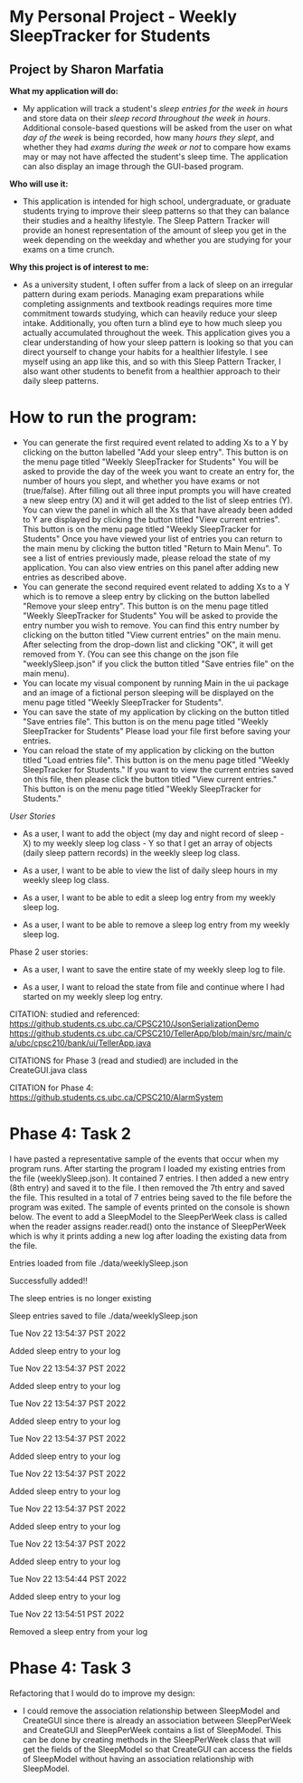 # My Personal Project - Weekly SleepTracker for Students

## Project by Sharon Marfatia


**What my application will do:**
- My application will track a student's *sleep entries for the week in hours* and store data on their *sleep record
throughout the week in hours*. Additional console-based questions will be asked from the user on what *day of the week*
is being recorded, how many *hours they slept*, and whether they had *exams during the week or not* to compare how exams
may or may not have affected the student's sleep time. The application can also display an image through the GUI-based
program.

**Who will use it:**
- This application is intended for high school, undergraduate, or graduate students trying to improve their sleep 
patterns so that they can balance their studies and a healthy lifestyle. The Sleep Pattern Tracker will provide an 
honest representation of the amount of sleep you get in the week depending on the weekday and whether you are studying
for your exams on a time crunch.

**Why this project is of interest to me:**
- As a university student, I often suffer from a lack of sleep on an irregular pattern during exam periods.
Managing exam preparations while completing assignments and textbook readings requires more time commitment towards
studying, which can heavily reduce your sleep intake. Additionally, you often turn a blind eye to how much sleep you 
actually accumulated throughout the week. This application gives you a clear understanding of how your sleep pattern is 
looking so that you can direct yourself to change your habits for a healthier lifestyle. I see myself using an app like 
this, and so with this Sleep Pattern Tracker, I also want other students to benefit from a healthier approach to their 
daily sleep patterns.


# How to run the program:

- You can generate the first required event related to adding Xs to a Y by clicking on the button labelled 
"Add your sleep entry". This button is on the menu page titled "Weekly SleepTracker for Students" You will be asked to
provide the day of the week you want to create an entry for, the number of hours you slept, and whether you have exams
or not (true/false). After filling out all three input prompts you will have created a new sleep entry (X) and it will 
get added to the list of sleep entries (Y). You can view the panel in which all the Xs that have already been added to Y
are displayed by clicking the button titled "View current entries". This button is on the menu page titled 
"Weekly SleepTracker for Students" Once you have viewed your list of entries you can return to the main menu by clicking
the button titled "Return to Main Menu". To see a list of entries previously made, please reload the state of my 
application. You can also view entries on this panel after adding new entries as described above.
- You can generate the second required event related to adding Xs to a Y which is to remove a sleep entry by clicking on
the button labelled "Remove your sleep entry". This button is on the menu page titled "Weekly SleepTracker for Students"
You will be asked to provide the entry number you wish to remove. You can find this entry number by clicking on the 
button titled "View current entries" on the main menu. After selecting from the drop-down list and clicking "OK", it 
will get removed from Y. (You can see this change on the json file "weeklySleep.json" if you click the button titled
"Save entries file" on the main menu).
- You can locate my visual component by running Main in the ui package and an image of a fictional person sleeping will 
be displayed on the menu page titled "Weekly SleepTracker for Students".
- You can save the state of my application by clicking on the button titled "Save entries file". This button is on the 
menu page titled "Weekly SleepTracker for Students" Please load your file first before saving your entries. 
- You can reload the state of my application by clicking on the button titled "Load entries file". This button is on the
menu page titled "Weekly SleepTracker for Students." If you want to view the current entries saved on this file, then 
please click the button titled "View current entries." This button is on the menu page titled "Weekly SleepTracker for
Students."


*User Stories*

- As a user, I want to add the object (my day and night record of sleep - X) to my weekly sleep log class - Y so that I
get an array of objects (daily sleep pattern records) in the weekly sleep log class.


- As a user, I want to be able to view the list of daily sleep hours in my weekly sleep log class.


- As a user, I want to be able to edit a sleep log entry from my weekly sleep log.


- As a user, I want to be able to remove a sleep log entry from my weekly sleep log.

Phase 2 user stories:

- As a user, I want to save the entire state of my weekly sleep log to file. 

- As a user, I want to reload the state from file and continue where I had started on my weekly sleep log entry. 

CITATION: studied and referenced:
https://github.students.cs.ubc.ca/CPSC210/JsonSerializationDemo
https://github.students.cs.ubc.ca/CPSC210/TellerApp/blob/main/src/main/ca/ubc/cpsc210/bank/ui/TellerApp.java

CITATIONS for Phase 3 (read and studied) are included in the CreateGUI.java class

CITATION for Phase 4: https://github.students.cs.ubc.ca/CPSC210/AlarmSystem

# Phase 4: Task 2
I have pasted a representative sample of the events that occur when my program runs. After starting the program I loaded
my existing entries from the file (weeklySleep.json). It contained 7 entries. I then added a new entry (8th entry) and 
saved it to the file. I then removed the 7th entry and saved the file. This resulted in a total of 7 entries being saved
to the file before the program was exited. The sample of events printed on the console is shown below. The event to add
a SleepModel to the SleepPerWeek class is called when the reader assigns reader.read() onto the instance of 
SleepPerWeek which is why it prints adding a new log after loading the existing data from the file. 

Entries loaded from file ./data/weeklySleep.json

Successfully added!!

The sleep entries is no longer existing

Sleep entries saved to file ./data/weeklySleep.json

Tue Nov 22 13:54:37 PST 2022

Added sleep entry to your log

Tue Nov 22 13:54:37 PST 2022

Added sleep entry to your log

Tue Nov 22 13:54:37 PST 2022

Added sleep entry to your log

Tue Nov 22 13:54:37 PST 2022

Added sleep entry to your log

Tue Nov 22 13:54:37 PST 2022

Added sleep entry to your log

Tue Nov 22 13:54:37 PST 2022

Added sleep entry to your log

Tue Nov 22 13:54:37 PST 2022

Added sleep entry to your log

Tue Nov 22 13:54:44 PST 2022

Added sleep entry to your log

Tue Nov 22 13:54:51 PST 2022

Removed a sleep entry from your log

# Phase 4: Task 3
Refactoring that I would do to improve my design:
- I could remove the association relationship between SleepModel and CreateGUI since there is already an association 
between SleepPerWeek and CreateGUI and SleepPerWeek contains a list of SleepModel. This can be done by creating methods 
in the SleepPerWeek class that will get the fields of the SleepModel so that CreateGUI can access the fields of 
SleepModel without having an association relationship with SleepModel.
